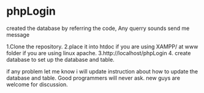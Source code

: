 # phpLogin
created the database by referring the code, Any querry sounds send me message




1.Clone the repository.
2.place it into htdoc if you are using XAMPP/ at www folder if you are using linux apache.
3.http://localhost/phpLogin
4. create database to set up the database and table.


  if any problem let me know i will update instruction about how to update the database and table. Good programmers will never ask. new guys are welcome for
  discussion.
